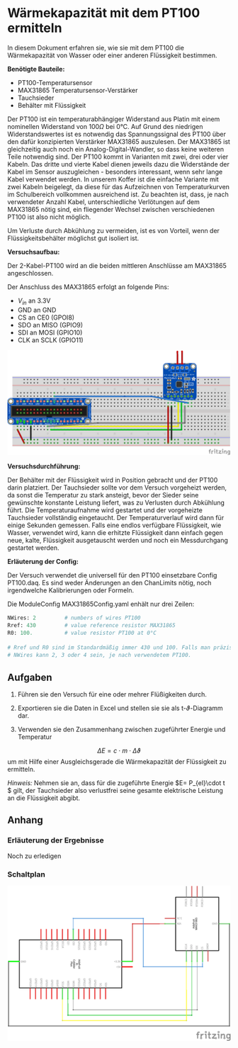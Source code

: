 

# Wärmekapazität mit dem PT100 ermitteln

In diesem Dokument erfahren sie, wie sie mit dem PT100 die Wärmekapazität von Wasser oder einer anderen Flüssigkeit bestimmen.

**Benötigte Bauteile:**

* PT100-Temperatursensor
* MAX31865 Temperatursensor-Verstärker
* Tauchsieder
* Behälter mit Flüssigkeit

Der PT100 ist ein temperaturabhängiger Widerstand aus Platin mit einem nominellen Widerstand von $100\Omega$ bei 0°C. Auf Grund des niedrigen Widerstandswertes ist es notwendig das Spannungssignal des PT100 über den dafür konzipierten Verstärker MAX31865 auszulesen. Der MAX31865 ist gleichzeitig auch noch ein Analog-Digital-Wandler, so dass keine weiteren Teile notwendig sind.
Der PT100 kommt in Varianten mit zwei, drei oder vier Kabeln. Das dritte und vierte Kabel dienen jeweils dazu die Widerstände der Kabel im Sensor auszugleichen - besonders interessant, wenn sehr lange Kabel verwendet werden. In unserem Koffer ist die einfache Variante mit zwei Kabeln beigelegt, da diese für das Aufzeichnen von Temperaturkurven im Schulbereich vollkommen ausreichend ist. Zu beachten ist, dass, je nach verwendeter Anzahl Kabel, unterschiedliche Verlötungen auf dem MAX31865 nötig sind, ein fliegender Wechsel zwischen verschiedenen PT100 ist also nicht möglich.

Um Verluste durch Abkühlung zu vermeiden, ist es von Vorteil, wenn der Flüssigkeitsbehälter möglichst gut isoliert ist.

**Versuchsaufbau:**

Der 2-Kabel-PT100 wird an die beiden mittleren Anschlüsse am MAX31865 angeschlossen.

Der Anschluss des MAX31865 erfolgt an folgende Pins:

* $V_{in}$ an 3.3V
* GND an GND
* CS an CE0 (GPOI8)
* SDO an MISO (GPIO9)
* SDI an MOSI (GPIO10)
* CLK an SCLK (GPIO11)

![PT100_Steckplatine](Images/PT100_Steckplatine.png)



**Versuchsdurchführung:**

Der Behälter mit der Flüssigkeit wird in Position gebracht und der PT100 darin platziert. Der Tauchsieder sollte vor dem Versuch vorgeheizt werden, da sonst die Temperatur zu stark ansteigt, bevor der Sieder seine gewünschte konstante Leistung liefert, was zu Verlusten durch Abkühlung führt.
Die Temperaturaufnahme wird gestartet und der vorgeheizte Tauchsieder vollständig eingetaucht. Der Temperaturverlauf wird dann für einige Sekunden gemessen.
Falls eine endlos verfügbare Flüssigkeit, wie Wasser, verwendet wird, kann die erhitzte Flüssigkeit dann einfach gegen neue, kalte, Flüssigkeit ausgetauscht werden und noch ein Messdurchgang gestartet werden.



**Erläuterung der Config:**

Der Versuch verwendet die universell für den PT100 einsetzbare Config PT100.daq. Es sind weder Änderungen an den ChanLimits nötig, noch irgendwelche Kalibrierungen oder Formeln. 

Die ModuleConfig MAX31865Config.yaml enhält nur drei Zeilen:

```Python
NWires: 2         # numbers of wires PT100
Rref: 430         # value reference resistor MAX31865
R0: 100.          # value resistor PT100 at 0°C
    
# Rref und R0 sind im Standardmäßig immer 430 und 100. Falls man präzisere Werte für R0 möchte, könnte man den exakten Widerstandswert bei 0°C ausmessen, dies ist aber nicht nötig. Rref ist auf dem MAX31965 verlötet und kann theoretisch ausgetauscht werden.
# NWires kann 2, 3 oder 4 sein, je nach verwendetem PT100.

```



## Aufgaben

1. Führen sie den Versuch für eine oder mehrer Flüßigkeiten durch.
2. Exportieren sie die Daten in Excel und stellen sie sie als t-$\vartheta$-Diagramm dar.

3. Verwenden sie den Zusammenhang zwischen zugeführter Energie und Temperatur

$$
\Delta E =c\cdot m \cdot \Delta \vartheta
$$
​	um mit Hilfe einer Ausgleichsgerade die Wärmekapazität der Flüssigkeit zu ermitteln.

*Hinweis:* Nehmen sie an, dass für die zugeführte Energie $E= P_{el}\cdot t $ gilt, der Tauchsieder also verlustfrei seine gesamte elektrische Leistung an die Flüssigkeit abgibt.



## Anhang

### Erläuterung der Ergebnisse

Noch zu erledigen

### Schaltplan



![PT100_Schaltplan](Images/PT100_Schaltplan.png)
